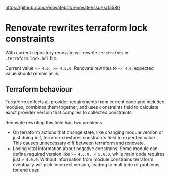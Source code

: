 https://github.com/renovatebot/renovate/issues/15580

# Renovate rewrites terraform lock constraints

With current repository renovate will rewrite `constraints` in
`.terraform.lock.hcl` file.

Current value `~> 4.0, >= 4.5.0`, Renovate rewrites to `~> 4.0`, expected value
should remain as is.

## Terraform behaviour

Terraform collects all provider requirements from current code and included
modules, combines them together, and uses constraints field to calculate exact
provider version that complies to collected constraints.

Renovate rewriting this field has two problems:
- On terraform actions that change state, like changing module version or just
  doing init, terraform restores constraints field to expected value. This
  causes unnecessary diff between terraform and renovate.
- Losing vital information about negative constrains. Some module can define
  required version like `>= 4.5.0, < 5.0.0`, while main code requires just `>
  4.0.0`. Without information from module constrains terraform eventually will
  pick incorrect version, leading to multitude of problems for end user.
